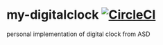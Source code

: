 # my-digitalclock [![CircleCI](https://circleci.com/gh/shiiyan/my-digitalclock.svg?style=svg)](https://circleci.com/gh/shiiyan/my-digitalclock)

personal implementation of digital clock from ASD
